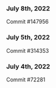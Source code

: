 ### July 8th, 2022

Commit #147956

### July 5th, 2022

Commit #314353


### July 4th, 2022

Commit #72281
